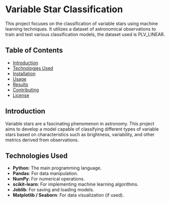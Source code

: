 # Variable Star Classification

This project focuses on the classification of variable stars using machine learning techniques. It utilizes a dataset of astronomical observations to train and test various classification models, the dataset used is PLV_LINEAR.

## Table of Contents

- [Introduction](#introduction)
- [Technologies Used](#technologies-used)
- [Installation](#installation)
- [Usage](#usage)
- [Results](#results)
- [Contributing](#contributing)
- [License](#license)

## Introduction

Variable stars are a fascinating phenomenon in astronomy. This project aims to develop a model capable of classifying different types of variable stars based on characteristics such as brightness, variability, and other metrics derived from observations.

## Technologies Used

- **Python**: The main programming language.
- **Pandas**: For data manipulation.
- **NumPy**: For numerical operations.
- **scikit-learn**: For implementing machine learning algorithms.
- **Joblib**: For saving and loading models.
- **Matplotlib / Seaborn**: For data visualization (if used).

